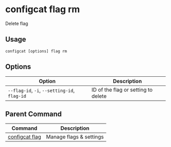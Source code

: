 # configcat flag rm
Delete flag
## Usage
```
configcat [options] flag rm
```
## Options
| Option | Description |
| ------ | ----------- |
| `--flag-id`, `-i`, `--setting-id`, `flag-id` | ID of the flag or setting to delete |
## Parent Command
| Command | Description |
| ------ | ----------- |
| [configcat flag](configcat-flag.md) | Manage flags & settings |
